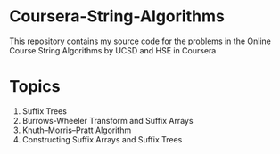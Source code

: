 # Coursera-String-Algorithms
This repository contains my source code for the problems in the Online Course String Algorithms by UCSD and HSE in Coursera

# Topics
1. Suffix Trees
2. Burrows-Wheeler Transform and Suffix Arrays
3. Knuth–Morris–Pratt Algorithm
4. Constructing Suffix Arrays and Suffix Trees
